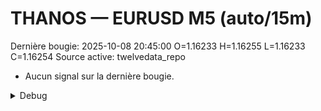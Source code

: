 # THANOS — EURUSD M5 (auto/15m)
Dernière bougie: 2025-10-08 20:45:00  O=1.16233  H=1.16255  L=1.16233  C=1.16254
Source active: twelvedata_repo

- Aucun signal sur la dernière bougie.

<details><summary>Debug</summary>

- TD_API_KEY manquant.

</details>